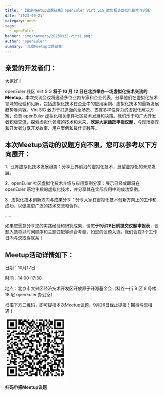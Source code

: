 ```yaml
---
title: '【北京Meetup议题征集】openEuler Virt SIG 邀您畅谈虚拟化技术与实践'
date: '2023-09-21'
category: news
tags:
  - openEuler
banner: 'img/banners/20230922-virt1.png'
author: 'openEuler'
summary: '北京Meetup议题征集'
---
```



## 亲爱的开发者们：



大家好！

openEuler 社区 Virt SIG **将于 10 月 12 日在北京举办一场虚拟化技术交流的
Meetup**。本次交流会议将邀请多位业内专家和企业代表，分享他们在虚拟化技术领域的经验和见解，包括虚拟化技术在企业中的应用案例、虚拟化技术的最新发展趋势等内容。Virt
SIG 致力于打造面向全场景、支撑多样性算力的虚拟化解决方案，负责 openEuler
虚拟化相关组件社区技术发展和决策。我们乐于和广大开发者积极交流，探索虚拟化领域的技术和未来，**欢迎大家踊跃申报议题**，与现场嘉宾和开发者分享开发故事、用户案例和最佳实践等。

## 本次Meetup活动的议题方向不限，您可以参考以下方向展开：

1.  业界虚拟化技术发展趋势：分享业界前沿的虚拟化技术，展望虚拟化的未来发展。

2.  openEuler 社区虚拟化技术介绍与应用案例分享：展示已经或即将在
openEuler 落地生根的虚拟化技术，并分享其在实际应用中的成功案例。

3.  虚拟化技术创新方向与成果分享：分享大家在虚拟化技术创新方向上的工作和成功，以促进更广泛的技术交流和合作。

\...\...

如果您愿意分享您的实践经验和研究成果，请您**于9月26日前提交议题申报表**，议题入选将以时间顺序和主题匹配等综合考量，如您的议题入选，我们会在3个工作日内与您取得联系！

## Meetup活动详情如下：



日期：10月12日

时间：14:00-17:30

地点：北京市大兴区经济技术开发区开放原子开源基金会（科谷一街 B 区 8 号楼
18 层 openEuler 办公室）

扫描下方二维码，即可提报本次Meetup议题，9月26日截止提报！期待与您相遇！

<img src="./media/image1.jpeg" width="200" >

**扫码申报Meetup议题**
